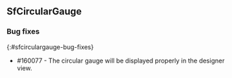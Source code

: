 ## SfCircularGauge

### Bug fixes
{:#sfcirculargauge-bug-fixes}

* \#160077 - The circular gauge will be displayed properly in the designer view.  